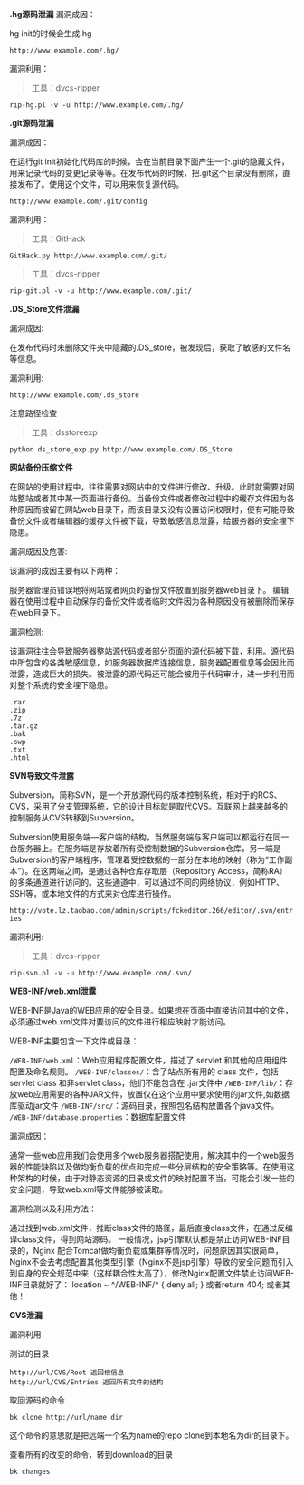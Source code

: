 **.hg源码泄漏**
漏洞成因：

hg init的时候会生成.hg

`http://www.example.com/.hg/`

漏洞利用：

>工具：dvcs-ripper

`rip-hg.pl -v -u http://www.example.com/.hg/`

**.git源码泄漏**

漏洞成因：

在运行git init初始化代码库的时候，会在当前目录下面产生一个.git的隐藏文件，用来记录代码的变更记录等等。在发布代码的时候，把.git这个目录没有删除，直接发布了。使用这个文件，可以用来恢复源代码。

`http://www.example.com/.git/config`

漏洞利用：

>工具：GitHack

`GitHack.py http://www.example.com/.git/`

>工具：dvcs-ripper

`rip-git.pl -v -u http://www.example.com/.git/`

**.DS_Store文件泄漏**

漏洞成因:

在发布代码时未删除文件夹中隐藏的.DS_store，被发现后，获取了敏感的文件名等信息。

漏洞利用:

`http://www.example.com/.ds_store`

注意路径检查

>工具：dsstoreexp

`python ds_store_exp.py http://www.example.com/.DS_Store`

**网站备份压缩文件**

在网站的使用过程中，往往需要对网站中的文件进行修改、升级。此时就需要对网站整站或者其中某一页面进行备份。当备份文件或者修改过程中的缓存文件因为各种原因而被留在网站web目录下，而该目录又没有设置访问权限时，便有可能导致备份文件或者编辑器的缓存文件被下载，导致敏感信息泄露，给服务器的安全埋下隐患。

漏洞成因及危害:

该漏洞的成因主要有以下两种：

服务器管理员错误地将网站或者网页的备份文件放置到服务器web目录下。
编辑器在使用过程中自动保存的备份文件或者临时文件因为各种原因没有被删除而保存在web目录下。

漏洞检测:

该漏洞往往会导致服务器整站源代码或者部分页面的源代码被下载，利用。源代码中所包含的各类敏感信息，如服务器数据库连接信息，服务器配置信息等会因此而泄露，造成巨大的损失。被泄露的源代码还可能会被用于代码审计，进一步利用而对整个系统的安全埋下隐患。
```
.rar
.zip
.7z
.tar.gz
.bak
.swp
.txt
.html
```

**SVN导致文件泄露**

Subversion，简称SVN，是一个开放源代码的版本控制系统，相对于的RCS、CVS，采用了分支管理系统，它的设计目标就是取代CVS。互联网上越来越多的控制服务从CVS转移到Subversion。

Subversion使用服务端—客户端的结构，当然服务端与客户端可以都运行在同一台服务器上。在服务端是存放着所有受控制数据的Subversion仓库，另一端是Subversion的客户端程序，管理着受控数据的一部分在本地的映射（称为“工作副本”）。在这两端之间，是通过各种仓库存取层（Repository Access，简称RA）的多条通道进行访问的。这些通道中，可以通过不同的网络协议，例如HTTP、SSH等，或本地文件的方式来对仓库进行操作。

`http://vote.lz.taobao.com/admin/scripts/fckeditor.266/editor/.svn/entries`

漏洞利用:

>工具：dvcs-ripper

`rip-svn.pl -v -u http://www.example.com/.svn/`

**WEB-INF/web.xml泄露**

WEB-INF是Java的WEB应用的安全目录。如果想在页面中直接访问其中的文件，必须通过web.xml文件对要访问的文件进行相应映射才能访问。

WEB-INF主要包含一下文件或目录：

`/WEB-INF/web.xml`：Web应用程序配置文件，描述了 servlet 和其他的应用组件配置及命名规则。
`/WEB-INF/classes/`：含了站点所有用的 class 文件，包括 servlet class 和非servlet class，他们不能包含在 .jar文件中
`/WEB-INF/lib/`：存放web应用需要的各种JAR文件，放置仅在这个应用中要求使用的jar文件,如数据库驱动jar文件
`/WEB-INF/src/`：源码目录，按照包名结构放置各个java文件。
`/WEB-INF/database.properties`：数据库配置文件

漏洞成因：

通常一些web应用我们会使用多个web服务器搭配使用，解决其中的一个web服务器的性能缺陷以及做均衡负载的优点和完成一些分层结构的安全策略等。在使用这种架构的时候，由于对静态资源的目录或文件的映射配置不当，可能会引发一些的安全问题，导致web.xml等文件能够被读取。

漏洞检测以及利用方法：

通过找到web.xml文件，推断class文件的路径，最后直接class文件，在通过反编译class文件，得到网站源码。
一般情况，jsp引擎默认都是禁止访问WEB-INF目录的，Nginx 配合Tomcat做均衡负载或集群等情况时，问题原因其实很简单，Nginx不会去考虑配置其他类型引擎（Nginx不是jsp引擎）导致的安全问题而引入到自身的安全规范中来（这样耦合性太高了），修改Nginx配置文件禁止访问WEB-INF目录就好了： location ~ ^/WEB-INF/* { deny all; } 或者return 404; 或者其他！

**CVS泄漏**

漏洞利用

测试的目录

```
http://url/CVS/Root 返回根信息
http://url/CVS/Entries 返回所有文件的结构
```
取回源码的命令
```
bk clone http://url/name dir
```
这个命令的意思就是把远端一个名为name的repo clone到本地名为dir的目录下。

查看所有的改变的命令，转到download的目录
```
bk changes
```